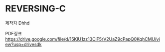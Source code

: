 # REVERSING-C
제작자 Dhhd

PDF링크
https://drive.google.com/file/d/15KlU1zz13CiF5rV2UaZ9cPapQ0KqhCMU/view?usp=drivesdk
